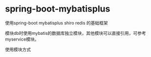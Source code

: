 # spring-boot-mybatisplus
使用spring-boot mybatisplus shiro redis 的基础框架

模块db时使用mybatis的数据库独立模块，其他模块可以直接引用，可参考myservice模块。

使用模块方式
